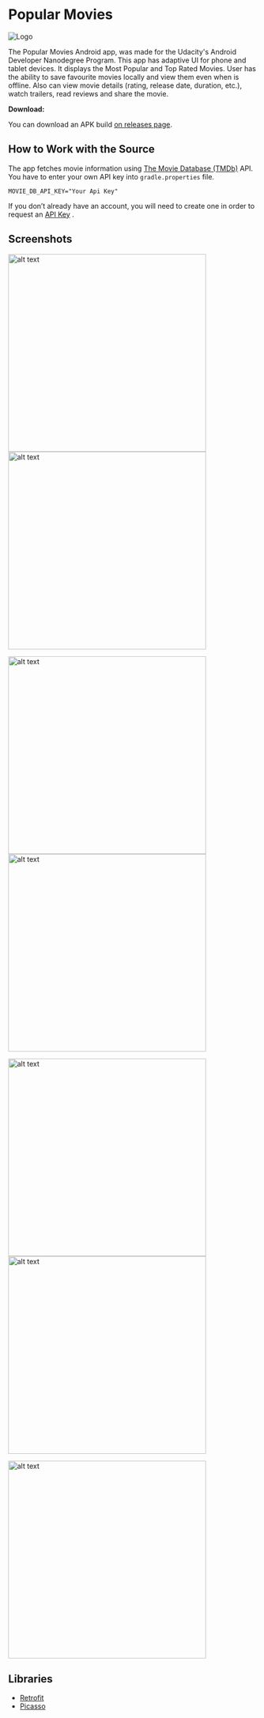 # Popular Movies

![Logo](../master/art/logo.png)

The Popular Movies Android app, was made for the Udacity's Android Developer Nanodegree Program.
This app has adaptive UI for phone and tablet devices. It displays the Most Popular and Top Rated Movies.
User has the ability to save favourite movies locally and view them even when is offline.
Also can view movie details (rating, release date, duration, etc.), watch trailers, read reviews and share the movie.

**Download:**

You can download an APK build [on releases page](https://github.com/dnKaratzas/udacity-popular-movies/releases/).

## How to Work with the Source
The app fetches movie information using [The Movie Database (TMDb)](https://www.themoviedb.org/documentation/api) API.
You have to enter your own API key into `gradle.properties` file.

```gradle.properties
MOVIE_DB_API_KEY="Your Api Key"
```

If you don’t already have an account, you will need to create one in order to request an [API Key](https://www.themoviedb.org/documentation/api) .

Screenshots
-----------
<img src="https://raw.githubusercontent.com/mattar99/PopularMovies-app/master/art/phone.png" alt="alt text" width="400"> <img src="https://raw.githubusercontent.com/mattar99/PopularMovies-app/master/art/phone-land.png" alt="alt text" width="400">

<img src="https://raw.githubusercontent.com/mattar99/PopularMovies-app/master/art/phone-details.png" alt="alt text" width="400"> <img src="https://raw.githubusercontent.com/mattar99/PopularMovies-app/master/art/phone-details2.png" alt="alt text" width="400">

<img src="https://raw.githubusercontent.com/mattar99/PopularMovies-app/master/art/tablet-land.png" alt="alt text" width="400"> <img src="https://raw.githubusercontent.com/mattar99/PopularMovies-app/master/art/tablet-port.png" alt="alt text" width="400">

<img src="https://raw.githubusercontent.com/mattar99/PopularMovies-app/master/art/tablet-details.png" alt="alt text" width="400">


Libraries
---------
* [Retrofit](https://github.com/square/retrofit)
* [Picasso](https://github.com/square/picasso)





